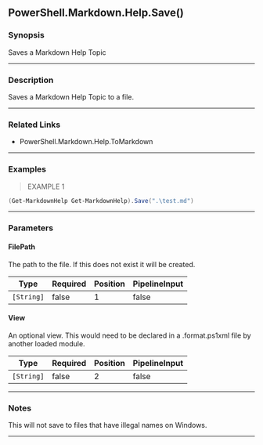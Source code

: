 PowerShell.Markdown.Help.Save()
-------------------------------




### Synopsis
Saves a Markdown Help Topic



---


### Description

Saves a Markdown Help Topic to a file.



---


### Related Links
* PowerShell.Markdown.Help.ToMarkdown





---


### Examples
> EXAMPLE 1

```PowerShell
(Get-MarkdownHelp Get-MarkdownHelp).Save(".\test.md")
```


---


### Parameters
#### **FilePath**
The path to the file.
If this does not exist it will be created.



|Type      |Required|Position|PipelineInput|
|----------|--------|--------|-------------|
|`[String]`|false   |1       |false        |


#### **View**
An optional view.
This would need to be declared in a .format.ps1xml file by another loaded module.



|Type      |Required|Position|PipelineInput|
|----------|--------|--------|-------------|
|`[String]`|false   |2       |false        |




---


### Notes
This will not save to files that have illegal names on Windows.



---
